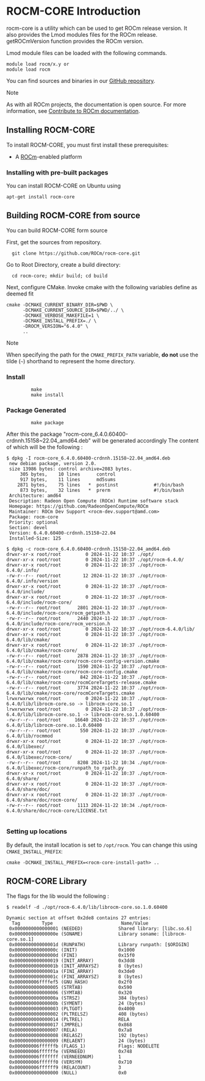 # ROCM-CORE Introduction

rocm-core is a utility which can be used to get ROCm release version. 
It also provides the Lmod modules files for the ROCm release.
getROCmVersion function provides the ROCm version. 

Lmod module files can be loaded with the following commands.
``` shell
module load rocm/x.y or 
module load rocm
```

You can find sources and binaries in our [GitHub repository](https://github.com/ROCm/rocm-core).

> [!NOTE]
> As with all ROCm projects, the documentation is open source. For more information, see [Contribute to ROCm documentation](https://rocm.docs.amd.com/en/latest/contribute/contributing.html).

## Installing ROCM-CORE

To install ROCM-CORE, you must first install these prerequisites:

* A [ROCm](https://rocm.docs.amd.com/)-enabled platform

### Installing with pre-built packages

You can install ROCM-CORE on Ubuntu using

```shell
apt-get install rocm-core
```

## Building ROCM-CORE from source

You can build ROCM-CORE form source

First, get the sources from repository.

```shell
  git clone https://github.com/ROCm/rocm-core.git
```

Go to Root Directory, create a build directory:

```shell
  cd rocm-core; mkdir build; cd build
```

Next, configure CMake. Invoke cmake with the following variables define as deemed fit

```shell
cmake -DCMAKE_CURRENT_BINARY_DIR=$PWD \
      -DCMAKE_CURRENT_SOURCE_DIR=$PWD/../ \
      -DCMAKE_VERBOSE_MAKEFILE=1 \
      -DCMAKE_INSTALL_PREFIX=./ \
      -DROCM_VERSION="6.4.0" \
      ..
```

>[!NOTE]
>When specifying the path for the `CMAKE_PREFIX_PATH` variable, **do not** use the tilde (`~`)
>shorthand to represent the home directory.

### Install

```shell
         make
         make install
```

### Package Generated

```shell
         make package
```
After this the package "rocm-core_6.4.0.60400-crdnnh.15158~22.04_amd64.deb" will be generated accordingly
The content of which will be the following :

```shell
$ dpkg -I rocm-core_6.4.0.60400-crdnnh.15158~22.04_amd64.deb
 new debian package, version 2.0.
 size 13986 bytes: control archive=2083 bytes.
     305 bytes,    10 lines      control
     917 bytes,    11 lines      md5sums
    2871 bytes,    75 lines   *  postinst             #!/bin/bash
     873 bytes,    32 lines   *  prerm                #!/bin/bash
 Architecture: amd64
 Description: Radeon Open Compute (ROCm) Runtime software stack
 Homepage: https://github.com/RadeonOpenCompute/ROCm
 Maintainer: ROCm Dev Support <rocm-dev.support@amd.com>
 Package: rocm-core
 Priority: optional
 Section: devel
 Version: 6.4.0.60400-crdnnh.15158~22.04
 Installed-Size: 125

$ dpkg -c rocm-core_6.4.0.60400-crdnnh.15158~22.04_amd64.deb
drwxr-xr-x root/root         0 2024-11-22 10:37 ./opt/
drwxr-xr-x root/root         0 2024-11-22 10:37 ./opt/rocm-6.4.0/
drwxr-xr-x root/root         0 2024-11-22 10:37 ./opt/rocm-6.4.0/.info/
-rw-r--r-- root/root        12 2024-11-22 10:37 ./opt/rocm-6.4.0/.info/version
drwxr-xr-x root/root         0 2024-11-22 10:37 ./opt/rocm-6.4.0/include/
drwxr-xr-x root/root         0 2024-11-22 10:37 ./opt/rocm-6.4.0/include/rocm-core/
-rw-r--r-- root/root      2801 2024-11-22 10:37 ./opt/rocm-6.4.0/include/rocm-core/rocm_getpath.h
-rw-r--r-- root/root      2440 2024-11-22 10:37 ./opt/rocm-6.4.0/include/rocm-core/rocm_version.h
drwxr-xr-x root/root         0 2024-11-22 10:37 ./opt/rocm-6.4.0/lib/
drwxr-xr-x root/root         0 2024-11-22 10:37 ./opt/rocm-6.4.0/lib/cmake/
drwxr-xr-x root/root         0 2024-11-22 10:37 ./opt/rocm-6.4.0/lib/cmake/rocm-core/
-rw-r--r-- root/root      2878 2024-11-22 10:37 ./opt/rocm-6.4.0/lib/cmake/rocm-core/rocm-core-config-version.cmake
-rw-r--r-- root/root      1590 2024-11-22 10:37 ./opt/rocm-6.4.0/lib/cmake/rocm-core/rocm-core-config.cmake
-rw-r--r-- root/root       842 2024-11-22 10:37 ./opt/rocm-6.4.0/lib/cmake/rocm-core/rocmCoreTargets-release.cmake
-rw-r--r-- root/root      3774 2024-11-22 10:37 ./opt/rocm-6.4.0/lib/cmake/rocm-core/rocmCoreTargets.cmake
lrwxrwxrwx root/root         0 2024-11-22 10:37 ./opt/rocm-6.4.0/lib/librocm-core.so -> librocm-core.so.1
lrwxrwxrwx root/root         0 2024-11-22 10:37 ./opt/rocm-6.4.0/lib/librocm-core.so.1 -> librocm-core.so.1.0.60400
-rw-r--r-- root/root     16640 2024-11-22 10:37 ./opt/rocm-6.4.0/lib/librocm-core.so.1.0.60400
-rw-r--r-- root/root       550 2024-11-22 10:37 ./opt/rocm-6.4.0/lib/rocmmod
drwxr-xr-x root/root         0 2024-11-22 10:37 ./opt/rocm-6.4.0/libexec/
drwxr-xr-x root/root         0 2024-11-22 10:37 ./opt/rocm-6.4.0/libexec/rocm-core/
-rw-r--r-- root/root      8208 2024-11-22 10:34 ./opt/rocm-6.4.0/libexec/rocm-core/runpath_to_rpath.py
drwxr-xr-x root/root         0 2024-11-22 10:37 ./opt/rocm-6.4.0/share/
drwxr-xr-x root/root         0 2024-11-22 10:37 ./opt/rocm-6.4.0/share/doc/
drwxr-xr-x root/root         0 2024-11-22 10:37 ./opt/rocm-6.4.0/share/doc/rocm-core/
-rw-r--r-- root/root      1113 2024-11-22 10:34 ./opt/rocm-6.4.0/share/doc/rocm-core/LICENSE.txt


```

### Setting up locations

By default, the install location is set to `/opt/rocm`. You can change this using
`CMAKE_INSTALL_PREFIX`:

```shell
cmake -DCMAKE_INSTALL_PREFIX=<rocm-core-install-path> ..
```

## ROCM-CORE Library

The flags for the lib would the following :

```shell
$ readelf -d ./opt/rocm-6.4.0/lib/librocm-core.so.1.0.60400

Dynamic section at offset 0x2de8 contains 27 entries:
  Tag        Type                         Name/Value
 0x0000000000000001 (NEEDED)             Shared library: [libc.so.6]
 0x000000000000000e (SONAME)             Library soname: [librocm-core.so.1]
 0x000000000000001d (RUNPATH)            Library runpath: [$ORIGIN]
 0x000000000000000c (INIT)               0x1000
 0x000000000000000d (FINI)               0x15f0
 0x0000000000000019 (INIT_ARRAY)         0x3dd8
 0x000000000000001b (INIT_ARRAYSZ)       8 (bytes)
 0x000000000000001a (FINI_ARRAY)         0x3de0
 0x000000000000001c (FINI_ARRAYSZ)       8 (bytes)
 0x000000006ffffef5 (GNU_HASH)           0x2f0
 0x0000000000000005 (STRTAB)             0x590
 0x0000000000000006 (SYMTAB)             0x320
 0x000000000000000a (STRSZ)              384 (bytes)
 0x000000000000000b (SYMENT)             24 (bytes)
 0x0000000000000003 (PLTGOT)             0x4000
 0x0000000000000002 (PLTRELSZ)           408 (bytes)
 0x0000000000000014 (PLTREL)             RELA
 0x0000000000000017 (JMPREL)             0x868
 0x0000000000000007 (RELA)               0x7a8
 0x0000000000000008 (RELASZ)             192 (bytes)
 0x0000000000000009 (RELAENT)            24 (bytes)
 0x000000006ffffffb (FLAGS_1)            Flags: NODELETE
 0x000000006ffffffe (VERNEED)            0x748
 0x000000006fffffff (VERNEEDNUM)         1
 0x000000006ffffff0 (VERSYM)             0x710
 0x000000006ffffff9 (RELACOUNT)          3
 0x0000000000000000 (NULL)               0x0

```

